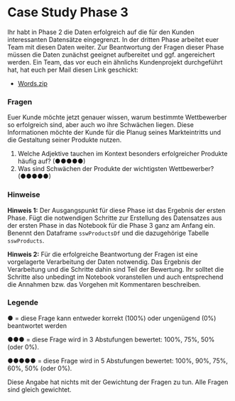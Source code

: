 # Case Study Phase 3

Ihr habt in Phase 2 die Daten erfolgreich auf die für den Kunden interessanten Datensätze eingegrenzt. In der dritten Phase arbeitet euer Team mit diesen Daten weiter. Zur Beantwortung der Fragen dieser Phase müssen die Daten zunächst geeignet aufbereitet und ggf. angereichert werden. Ein Team, das vor euch ein ähnlichs Kundenprojekt durchgeführt hat, hat euch per Mail diesen Link geschickt:

* [Words.zip](https://s3.amazonaws.com/nicolas.meseth/amazon_reviews/words.zip)

### Fragen

Euer Kunde möchte jetzt genauer wissen, warum bestimmte Wettbewerber so erfolgreich sind, aber auch wo ihre Schwächen liegen. Diese Informationen möchte der Kunde für die Planug seines Markteintritts und die Gestaltung seiner Produkte nutzen.

1. Welche Adjektive tauchen im Kontext besonders erfolgreicher Produkte häufig auf? \(●●●●●\)
2. Was sind Schwächen der Produkte der wichtigsten Wettbewerber? \(●●●●●\)

### Hinweise

**Hinweis 1:** Der Ausgangspunkt für diese Phase ist das Ergebnis der ersten Phase. Fügt die notwendigen Schritte zur Erstellung des Datensatzes aus der ersten Phase in das Notebook für die Phase 3 ganz am Anfang ein. Benennt den Dataframe `sswProductsDf` und die dazugehörige Tabelle `sswProducts`.

**Hinweis 2:** Für die erfolgreiche Beantwortung der Fragen ist eine vorgelagerte Verarbeitung der Daten notwendig. Das Ergebnis der Verarbeitung und die Schritte dahin sind Teil der Bewertung. Ihr solltet die Schritte also unbedingt im Notebook voranstellen und auch entsprechend die Annahmen bzw. das Vorgehen mit Kommentaren beschreiben.

### Legende

● = diese Frage kann entweder korrekt \(100%\) oder ungenügend \(0%\) beantwortet werden

●●● = diese Frage wird in 3 Abstufungen bewertet: 100%, 75%, 50% \(oder 0%\).

●●●●● = diese Frage wird in 5 Abstufungen bewertet: 100%, 90%, 75%, 60%, 50% \(oder 0%\).

Diese Angabe hat nichts mit der Gewichtung der Fragen zu tun. Alle Fragen sind gleich gewichtet.

